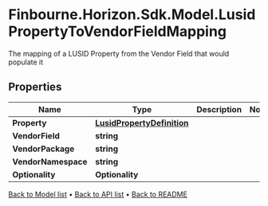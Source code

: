 # Finbourne.Horizon.Sdk.Model.LusidPropertyToVendorFieldMapping
The mapping of a LUSID Property from the Vendor Field that would populate it

## Properties

Name | Type | Description | Notes
------------ | ------------- | ------------- | -------------
**Property** | [**LusidPropertyDefinition**](LusidPropertyDefinition.md) |  | 
**VendorField** | **string** |  | 
**VendorPackage** | **string** |  | 
**VendorNamespace** | **string** |  | 
**Optionality** | **Optionality** |  | 

[Back to Model list](../README.md#documentation-for-models) &#8226; [Back to API list](../README.md#documentation-for-api-endpoints) &#8226; [Back to README](../README.md)

